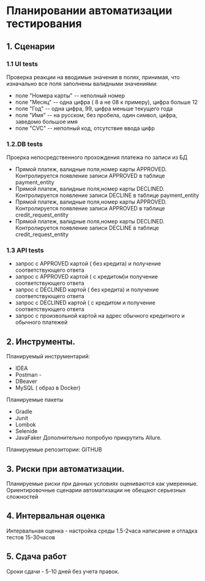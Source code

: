 
# Планировании автоматизации тестирования
## 1. Cценарии

### 1.1 UI tests
Проверка реакции на вводимые значения в полях, принимая, что изначально все поля заполнены валидными значениями:
- поле "Номера карты" -- неполный номер
- поле "Месяц" -- одна цифра ( 8 а не 08 к примеру), цифра больше 12
- поле "Год" -- одна цифра, 99, цифра меньше текущего года
- поле "Имя" -- на русском, без пробела, один символ, цифра, заведомо большое имя
- поле "CVC" -- неполный код, отсутствие ввода цифр

### 1.2.DB tests
Проерка непосредственного прохождения платежа по записи из БД
- Прямой платеж, валидные поля,номер карты АPPROVED. Контролируется появление записи APPROVED в таблице payment_entity
- Прямой платеж, валидные поля,номер карты DECLINED. Контролируется появление записи DECLINE в таблице payment_entity
- Прямой платеж, валидные поля,номер карты АPPROVED. Контролируется появление записи APPROVED в таблице credit_request_entity
- Прямой платеж, валидные поля,номер карты DECLINED. Контролируется появление записи DECLINE в таблице credit_request_entity 

### 1.3 API tests
- запрос c APPROVED картой ( без кредита) и получение соответствующего ответа
- запрос c APPROVED картой ( с кредитом)и получение соответствующего ответа
- запрос c DECLINED картой ( без кредита) и получение соответствующего ответа
- запрос c DECLINED картой ( с кредитом и получение соответствующего ответа
- запрос с произвольной картой на адрес обычного кредитного и обычного платежей
 
## 2. Инструменты.
Планируемый инструментарий:
- IDEA 
- Postman -
- DBeaver
- MySQL ( образ в Docker)

Планируемые пакеты 
- Gradle
- Junit
- Lombok
- Selenide
- JavaFaker
Дополнительно попробую прикрутить Allure.

Планируемые репозитории: GITHUB

## 3. Риски при автоматизации.
Планируемые риски при данных условиях оцениваются как умеренные. 
Ориентировочные сценарии автоматизации не обещают серьезных сложностей


## 4. Интервальная оценка
Интервальная оценка - настройка среды 1.5-2часа
написание и отладка тестов 15-30часов

## 5. Сдача работ
Сроки сдачи - 5-10 дней без учета правок. 
